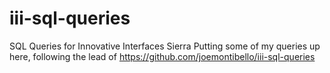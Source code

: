 # iii-sql-queries
SQL Queries for Innovative Interfaces Sierra
Putting some of my queries up here, following the lead of https://github.com/joemontibello/iii-sql-queries
